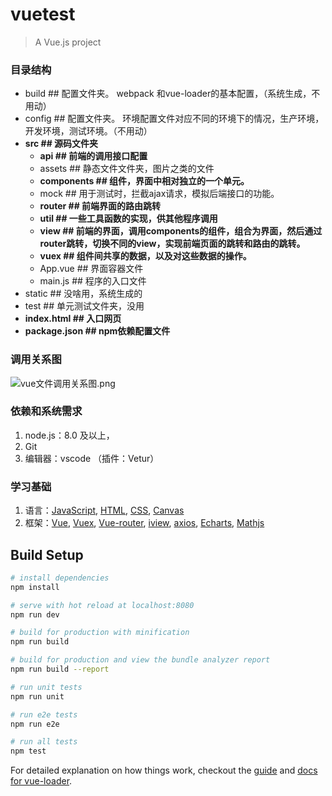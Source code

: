 # vuetest

> A Vue.js project

### 目录结构

- build  ## 配置文件夹。 webpack 和vue-loader的基本配置，（系统生成，不用动）
- config  ## 配置文件夹。 环境配置文件对应不同的环境下的情况，生产环境，开发环境，测试环境。（不用动）
- **src  ## 源码文件夹**
  - **api  ## 前端的调用接口配置**
  - assets ## 静态文件文件夹，图片之类的文件
  - **components  ## 组件，界面中相对独立的一个单元。**
  - mock ## 用于测试时，拦截ajax请求，模拟后端接口的功能。
  - **router  ## 前端界面的路由跳转**
  - **util   ## 一些工具函数的实现，供其他程序调用**
  - **view  ## 前端的界面，调用components的组件，组合为界面，然后通过router跳转，切换不同的view，实现前端页面的跳转和路由的跳转。**
  - **vuex  ## 组件间共享的数据，以及对这些数据的操作。**
  - App.vue   ## 界面容器文件
  - main.js ## 程序的入口文件
- static ## 没啥用，系统生成的
- test  ## 单元测试文件夹，没用
- **index.html ## 入口网页**
- **package.json  ## npm依赖配置文件**

### 调用关系图
![vue文件调用关系图.png](https://i.loli.net/2019/01/15/5c3de5101b2c7.png)

### 依赖和系统需求

1. node.js：8.0 及以上，
2. Git
3. 编辑器：vscode （插件：Vetur）

### 学习基础
1. 语言：[JavaScript](https://developer.mozilla.org/zh-CN/docs/Web/JavaScript), [HTML](https://developer.mozilla.org/zh-CN/docs/Web/HTML), [CSS](https://developer.mozilla.org/zh-CN/docs/Web/CSS),
[Canvas](https://developer.mozilla.org/en-US/docs/Web/API/Canvas_API/Tutorial)
2. 框架：[Vue](https://cn.vuejs.org/v2/guide/), [Vuex](https://vuex.vuejs.org/zh/), [Vue-router](https://router.vuejs.org/zh/), [iview](https://www.iviewui.com/docs/guide/install), [axios](https://github.com/axios/axios), [Echarts](https://echarts.baidu.com/tutorial.html#5%20%E5%88%86%E9%92%9F%E4%B8%8A%E6%89%8B%20ECharts), [Mathjs](http://mathjs.org/)

## Build Setup

``` bash
# install dependencies
npm install

# serve with hot reload at localhost:8080
npm run dev

# build for production with minification
npm run build

# build for production and view the bundle analyzer report
npm run build --report

# run unit tests
npm run unit

# run e2e tests
npm run e2e

# run all tests
npm test
```

For detailed explanation on how things work, checkout the [guide](http://vuejs-templates.github.io/webpack/) and [docs for vue-loader](http://vuejs.github.io/vue-loader).
